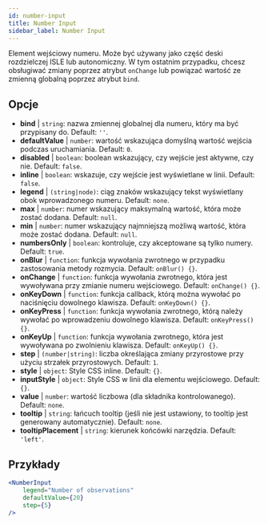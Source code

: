 ```yaml
---
id: number-input
title: Number Input
sidebar_label: Number Input
---
```


Element wejściowy numeru. Może być używany jako część deski rozdzielczej ISLE lub autonomiczny. W tym ostatnim przypadku, chcesz obsługiwać zmiany poprzez atrybut `onChange` lub powiązać wartość ze zmienną globalną poprzez atrybut `bind`.

## Opcje

* __bind__ | `string`: nazwa zmiennej globalnej dla numeru, który ma być przypisany do. Default: `''`.
* __defaultValue__ | `number`: wartość wskazująca domyślną wartość wejścia podczas uruchamiania. Default: `0`.
* __disabled__ | `boolean`: boolean wskazujący, czy wejście jest aktywne, czy nie. Default: `false`.
* __inline__ | `boolean`: wskazuje, czy wejście jest wyświetlane w linii. Default: `false`.
* __legend__ | `(string|node)`: ciąg znaków wskazujący tekst wyświetlany obok wprowadzonego numeru. Default: `none`.
* __max__ | `number`: numer wskazujący maksymalną wartość, która może zostać dodana. Default: `null`.
* __min__ | `number`: numer wskazujący najmniejszą możliwą wartość, która może zostać dodana. Default: `null`.
* __numbersOnly__ | `boolean`: kontroluje, czy akceptowane są tylko numery. Default: `true`.
* __onBlur__ | `function`: funkcja wywołania zwrotnego w przypadku zastosowania metody rozmycia. Default: `onBlur() {}`.
* __onChange__ | `function`: funkcja wywołania zwrotnego, która jest wywoływana przy zmianie numeru wejściowego. Default: `onChange() {}`.
* __onKeyDown__ | `function`: funkcja callback, którą można wywołać po naciśnięciu dowolnego klawisza. Default: `onKeyDown() {}`.
* __onKeyPress__ | `function`: funkcja wywołania zwrotnego, którą należy wywołać po wprowadzeniu dowolnego klawisza. Default: `onKeyPress() {}`.
* __onKeyUp__ | `function`: funkcja wywołania zwrotnego, która jest wywoływana po zwolnieniu klawisza. Default: `onKeyUp() {}`.
* __step__ | `(number|string)`: liczba określająca zmiany przyrostowe przy użyciu strzałek przyrostowych. Default: `1`.
* __style__ | `object`: Style CSS inline. Default: `{}`.
* __inputStyle__ | `object`: Style CSS w linii dla elementu wejściowego. Default: `{}`.
* __value__ | `number`: wartość liczbowa (dla składnika kontrolowanego). Default: `none`.
* __tooltip__ | `string`: łańcuch tooltip (jeśli nie jest ustawiony, to tooltip jest generowany automatycznie). Default: `none`.
* __tooltipPlacement__ | `string`: kierunek końcówki narzędzia. Default: `'left'`.


## Przykłady

```jsx live
<NumberInput
    legend="Number of observations"
    defaultValue={20}
    step={5}
/>
```

